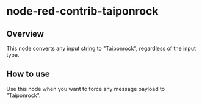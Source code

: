 # node-red-contrib-taiponrock

## Overview
This node converts any input string to "Taiponrock", regardless of the input type.

## How to use
Use this node when you want to force any message payload to "Taiponrock".
